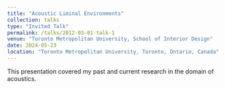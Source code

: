 ```yaml
---
title: "Acoustic Liminal Environments"
collection: talks
type: "Invited Talk"
permalink: /talks/2012-03-01-talk-1
venue: "Toronto Metropolitan University, School of Interior Design"
date: 2024-05-23
location: "Toronto Metropolitan University, Toronto, Ontario, Canada"
---
```

This presentation covered my past and current research in the domain of acoustics.
